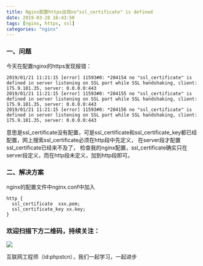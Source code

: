 ```yaml
---
title: Nginx配置https出现no"ssl_certificate" is defined
date: 2019-03-28 16:43:50
tags: [nginx, https, ssl]
categories: "nginx"
---
```

### 一、问题
今天在配置nginx的https发现报错：
```
2019/01/21 11:21:15 [error] 11593#0: *204154 no "ssl_certificate" is defined in server listening on SSL port while SSL handshaking, client: 175.9.181.35, server: 0.0.0.0:443
2019/01/21 11:21:15 [error] 11593#0: *204155 no "ssl_certificate" is defined in server listening on SSL port while SSL handshaking, client: 175.9.181.35, server: 0.0.0.0:443
2019/01/21 11:21:15 [error] 11593#0: *204156 no "ssl_certificate" is defined in server listening on SSL port while SSL handshaking, client: 175.9.181.35, server: 0.0.0.0:443
```
意思是ssl_certificate没有配置，可是ssl_certificate和ssl_certificate_key都已经配置，网上搜索ssl_certificate必须在http段中先定义， 在server段才配置ssl_certificate已经来不及了， 检查我的nginx配置，ssl_certificate确实只在server段定义，而在http段未定义，加到http段即可。
### 二、解决方案
nginx的配置文件中nginx.conf中加入
```
http {
  ssl_certificate  xxx.pem;
  ssl_certificate_key xx.key;
}

```


### 欢迎扫描下方二维码，持续关注：
![](https://user-gold-cdn.xitu.io/2019/3/17/1698b447d75fb9bb?w=258&h=258&f=jpeg&s=28010)

互联网工程师（id:phpstcn），我们一起学习，一起进步